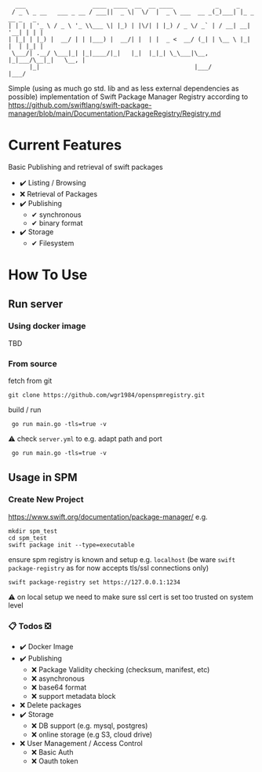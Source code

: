 ```
  ___                   ____  ____  __  __ ____            _     _              
 / _ \ _ __   ___ _ __ / ___||  _ \|  \/  |  _ \ ___  __ _(_)___| |_ _ __ _   _ 
| | | | '_ \ / _ \ '_ \\___ \| |_) | |\/| | |_) / _ \/ _` | / __| __| '__| | | |
| |_| | |_) |  __/ | | |___) |  __/| |  | |  _ <  __/ (_| | \__ \ |_| |  | |_| |
 \___/| .__/ \___|_| |_|____/|_|   |_|  |_|_| \_\___|\__, |_|___/\__|_|   \__, |
      |_|                                            |___/                |___/ 
```

Simple (using as much go std. lib and as less external dependencies as possible) implementation of Swift Package Manager Registry according to
https://github.com/swiftlang/swift-package-manager/blob/main/Documentation/PackageRegistry/Registry.md

# Current Features
Basic Publishing and retrieval of swift packages
- ✔️ Listing / Browsing
- ❌ Retrieval of Packages
- ✔️ Publishing
  - ✔ synchronous
  - ✔ binary format
- ✔️ Storage
  - ✔ Filesystem
  
# How To Use
## Run server
### Using docker image
TBD
### From source
fetch from git
```
git clone https://github.com/wgr1984/openspmregistry.git
```
build / run
```
 go run main.go -tls=true -v
```
⚠️ check `server.yml` to e.g. adapt path and port
```
 go run main.go -tls=true -v
```

## Usage in SPM
### Create New Project
https://www.swift.org/documentation/package-manager/
e.g.
```
mkdir spm_test
cd spm_test
swift package init --type=executable 
```
ensure spm registry is known and setup
e.g. `localhost` (be ware `swift package-registry` as for now accepts tls/ssl connections only)
```
swift package-registry set https://127.0.0.1:1234
```
⚠️ on local setup we need to make sure ssl cert is set too trusted on system level

### 📋 Todos ❎
- ✔️ Docker Image
- ✔️ Publishing
    - ❌ Package Validity checking (checksum, manifest, etc)
    - ❌ asynchronous
    - ❌ base64 format
    - ❌ support metadata block
- ❌ Delete packages
- ✔️ Storage
  - ❌ DB support (e.g. mysql, postgres)
  - ❌ online storage (e.g S3, cloud drive)
- ❌ User Management / Access Control
  - ❌ Basic Auth
  - ❌ Oauth token